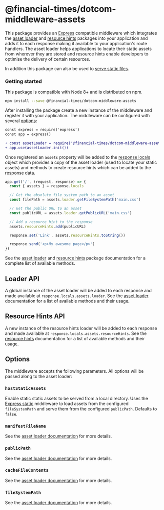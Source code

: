 # @financial-times/dotcom-middleware-assets

This package provides an [Express] compatible middleware which integrates the [asset loader] and [resource hints] packages into your application and adds it to each response making it available to your application's route handlers. The asset loader helps applications to locate their static assets from wherever they are stored and resource hints enable developers to optimise the delivery of certain resources.

In addition this package can also be used to [serve static files].

[Express]: https://expressjs.com/
[asset loader]: https://github.com/Financial-Times/dotcom-page-kit/tree/master/packages/dotcom-server-asset-loader
[resource hints]: https://github.com/Financial-Times/dotcom-page-kit/tree/master/packages/dotcom-server-resource-hints
[serve static files]: https://expressjs.com/en/starter/static-files.html


### Getting started

This package is compatible with Node 8+ and is distributed on npm.

```sh
npm install --save @financial-times/dotcom-middleware-assets
```

After installing the package create a new instance of the middleware and register it with your application. The middleware can be configured with several [options](#options):

```diff
const express = require('express')
const app = express()

+ const assetLoader = require('@financial-times/dotcom-middleware-assets')
+ app.use(assetLoader.init())
```

Once registered an `assets` property will be added to the [response locals] object which provides a copy of the asset loader (used to locate your static assets) and methods to create resource hints which can be added to the response data.

```js
app.get('/', (request, response) => {
  const { assets } = response.locals

  // Get the absolute file system path to an asset
  const filePath = assets.loader.getFileSystemPath('main.css')

  // Get the public URL to an asset
  const publicURL = assets.loader.getPublicURL('main.css')

  // Add a resource hint to the response
  assets.resourceHints.add(publicURL)

  response.set('Link', assets.resourceHints.toString())

  response.send('<p>My awesome page</p>')
})
```

See the [asset loader] and [resource hints] package documentation for a complete list of available methods.

[response locals]: https://expressjs.com/en/api.html#res.locals


## Loader API

A global instance of the asset loader will be added to each response and made available at `response.locals.assets.loader`. See the [asset loader] documentation for a list of available methods and their usage.


## Resource Hints API

A new instance of the resource hints loader will be added to each response and made available at `response.locals.assets.resourceHints`. See the [resource hints] documentation for a list of available methods and their usage.


## Options

The middleware accepts the following parameters. All options will be passed along to the asset loader:

### `hostStaticAssets`

Enable static static assets to be served from a local directory. Uses the [Express static] middleware to load assets from the configured `fileSystemPath` and serve them from the configured `publicPath`. Defaults to `false`.

[Express static]: https://expressjs.com/en/starter/static-files.html

### `manifestFileName`

See the [asset loader documentation] for more details.

### `publicPath`

See the [asset loader documentation] for more details.

### `cacheFileContents`

See the [asset loader documentation] for more details.

### `fileSystemPath`

See the [asset loader documentation] for more details.

[asset loader documentation]: https://github.com/Financial-Times/dotcom-page-kit/tree/master/packages/dotcom-server-asset-loader#options
